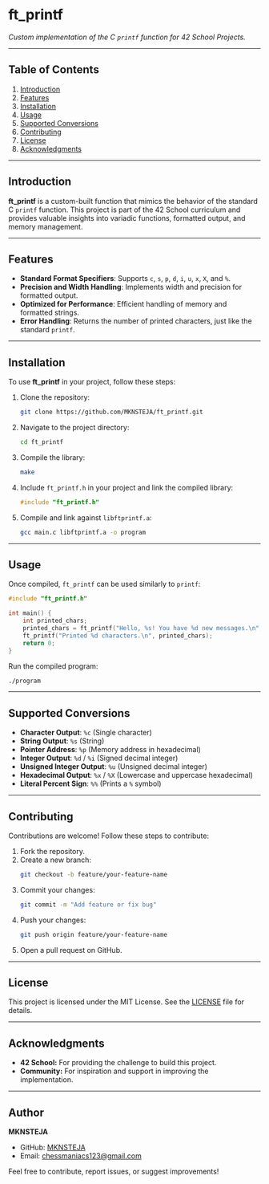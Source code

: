 # ft_printf

*Custom implementation of the C `printf` function for 42 School Projects.*

---

## Table of Contents
1. [Introduction](#introduction)
2. [Features](#features)
3. [Installation](#installation)
4. [Usage](#usage)
5. [Supported Conversions](#supported-conversions)
6. [Contributing](#contributing)
7. [License](#license)
8. [Acknowledgments](#acknowledgments)

---

## Introduction

**ft_printf** is a custom-built function that mimics the behavior of the standard C `printf` function. This project is part of the 42 School curriculum and provides valuable insights into variadic functions, formatted output, and memory management.

---

## Features

- **Standard Format Specifiers**: Supports `c`, `s`, `p`, `d`, `i`, `u`, `x`, `X`, and `%`.
- **Precision and Width Handling**: Implements width and precision for formatted output.
- **Optimized for Performance**: Efficient handling of memory and formatted strings.
- **Error Handling**: Returns the number of printed characters, just like the standard `printf`.

---

## Installation

To use **ft_printf** in your project, follow these steps:

1. Clone the repository:
   ```bash
   git clone https://github.com/MKNSTEJA/ft_printf.git
   ```

2. Navigate to the project directory:
   ```bash
   cd ft_printf
   ```

3. Compile the library:
   ```bash
   make
   ```

4. Include `ft_printf.h` in your project and link the compiled library:
   ```c
   #include "ft_printf.h"
   ```

5. Compile and link against `libftprintf.a`:
   ```bash
   gcc main.c libftprintf.a -o program
   ```

---

## Usage

Once compiled, `ft_printf` can be used similarly to `printf`:

```c
#include "ft_printf.h"

int main() {
    int printed_chars;
    printed_chars = ft_printf("Hello, %s! You have %d new messages.\n", "User", 5);
    ft_printf("Printed %d characters.\n", printed_chars);
    return 0;
}
```

Run the compiled program:
```bash
./program
```

---

## Supported Conversions

- **Character Output**: `%c` (Single character)
- **String Output**: `%s` (String)
- **Pointer Address**: `%p` (Memory address in hexadecimal)
- **Integer Output**: `%d` / `%i` (Signed decimal integer)
- **Unsigned Integer Output**: `%u` (Unsigned decimal integer)
- **Hexadecimal Output**: `%x` / `%X` (Lowercase and uppercase hexadecimal)
- **Literal Percent Sign**: `%%` (Prints a `%` symbol)

---

## Contributing

Contributions are welcome! Follow these steps to contribute:

1. Fork the repository.
2. Create a new branch:
   ```sh
   git checkout -b feature/your-feature-name
   ```
3. Commit your changes:
   ```sh
   git commit -m "Add feature or fix bug"
   ```
4. Push your changes:
   ```sh
   git push origin feature/your-feature-name
   ```
5. Open a pull request on GitHub.

---

## License

This project is licensed under the MIT License. See the [LICENSE](LICENSE) file for details.

---

## Acknowledgments

- **42 School:** For providing the challenge to build this project.
- **Community:** For inspiration and support in improving the implementation.

---

## Author

**MKNSTEJA**

- GitHub: [MKNSTEJA](https://github.com/MKNSTEJA)
- Email: chessmaniacs123@gmail.com

Feel free to contribute, report issues, or suggest improvements!

